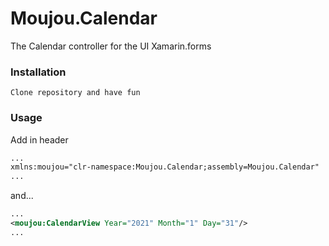 # Moujou.Calendar
The Calendar controller for the UI Xamarin.forms
### Installation
```Clone repository and have fun```

### Usage
Add in header
```xml
...
xmlns:moujou="clr-namespace:Moujou.Calendar;assembly=Moujou.Calendar"
...
```
and...
```xml
...
<moujou:CalendarView Year="2021" Month="1" Day="31"/>
...
```
